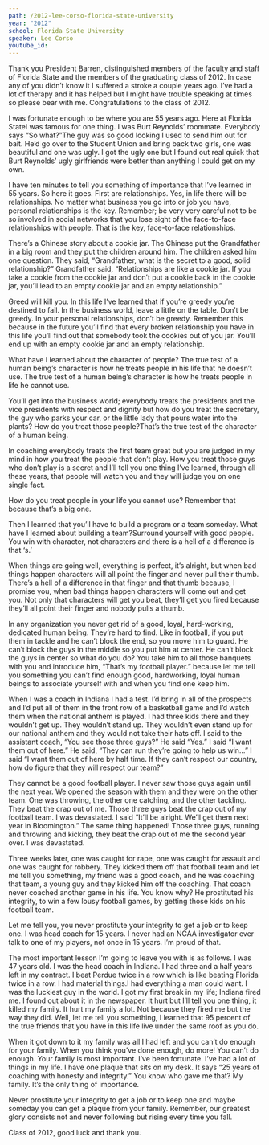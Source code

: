 ```yaml
---
path: /2012-lee-corso-florida-state-university
year: "2012"
school: Florida State University
speaker: Lee Corso
youtube_id: 
---
```


Thank you President Barren, distinguished members of the faculty and staff of Florida State and the members of the graduating class of 2012. In case any of you didn’t know it I suffered a stroke a couple years ago. I’ve had a lot of therapy and it has helped but I might have trouble speaking at times so please bear with me. Congratulations to the class of 2012.

I was fortunate enough to be where you are 55 years ago. Here at Florida StateI was famous for one thing. I was Burt Reynolds’ roommate. Everybody says “So what?”The guy was so good looking I used to send him out for bait. He’d go over to the Student Union and bring back two girls, one was beautiful and one was ugly. I got the ugly one but I found out real quick that Burt Reynolds’ ugly girlfriends were better than anything I could get on my own.

I have ten minutes to tell you something of importance that I’ve learned in 55 years. So here it goes. First are relationships. Yes, in life there will be relationships. No matter what business you go into or job you have, personal relationships is the key. Remember; be very very careful not to be so involved in social networks that you lose sight of the face-to-face relationships with people. That is the key, face-to-face relationships.

There’s a Chinese story about a cookie jar. The Chinese put the Grandfather in a big room and they put the children around him. The children asked him one question. They said, “Grandfather, what is the secret to a good, solid relationship?” Grandfather said, “Relationships are like a cookie jar. If you take a cookie from the cookie jar and don’t put a cookie back in the cookie jar, you’ll lead to an empty cookie jar and an empty relationship.”

Greed will kill you. In this life I’ve learned that if you’re greedy you’re destined to fail. In the business world, leave a little on the table. Don’t be greedy. In your personal relationships, don’t be greedy. Remember this because in the future you’ll find that every broken relationship you have in this life you’ll find out that somebody took the cookies out of you jar. You’ll end up with an empty cookie jar and an empty relationship.

What have I learned about the character of people? The true test of a human being’s character is how he treats people in his life that he doesn’t use. The true test of a human being’s character is how he treats people in life he cannot use.

You’ll get into the business world; everybody treats the presidents and the vice presidents with respect and dignity but how do you treat the secretary, the guy who parks your car, or the little lady that pours water into the plants? How do you treat those people?That’s the true test of the character of a human being.

In coaching everybody treats the first team great but you are judged in my mind in how you treat the people that don’t play. How you treat those guys who don’t play is a secret and I’ll tell you one thing I’ve learned, through all these years, that people will watch you and they will judge you on one single fact.

How do you treat people in your life you cannot use? Remember that because that’s a big one.

Then I learned that you’ll have to build a program or a team someday. What have I learned about building a team?Surround yourself with good people. You win with character, not characters and there is a hell of a difference is that ‘s.’

When things are going well, everything is perfect, it’s alright, but when bad things happen characters will all point the finger and never pull their thumb. There’s a hell of a difference in that finger and that thumb because, I promise you, when bad things happen characters will come out and get you. Not only that characters will get you beat, they’ll get you fired because they’ll all point their finger and nobody pulls a thumb.

In any organization you never get rid of a good, loyal, hard-working, dedicated human being. They’re hard to find. Like in football, if you put them in tackle and he can’t block the end, so you move him to guard. He can’t block the guys in the middle so you put him at center. He can’t block the guys in center so what do you do? You take him to all those banquets with you and introduce him, “That’s my football player.” because let me tell you something you can’t find enough good, hardworking, loyal human beings to associate yourself with and when you find one keep him.

When I was a coach in Indiana I had a test. I’d bring in all of the prospects and I’d put all of them in the front row of a basketball game and I’d watch them when the national anthem is played. I had three kids there and they wouldn’t get up. They wouldn’t stand up. They wouldn’t even stand up for our national anthem and they would not take their hats off. I said to the assistant coach, “You see those three guys?” He said “Yes.” I said “I want them out of here.” He said, “They can run they’re going to help us win…” I said “I want them out of here by half time. If they can’t respect our country, how do figure that they will respect our team?”

They cannot be a good football player. I never saw those guys again until the next year. We opened the season with them and they were on the other team. One was throwing, the other one catching, and the other tackling. They beat the crap out of me. Those three guys beat the crap out of my football team. I was devastated. I said “It’ll be alright. We’ll get them next year in Bloomington.” The same thing happened! Those three guys, running and throwing and kicking, they beat the crap out of me the second year over. I was devastated.

Three weeks later, one was caught for rape, one was caught for assault and one was caught for robbery. They kicked them off that football team and let me tell you something, my friend was a good coach, and he was coaching that team, a young guy and they kicked him off the coaching. That coach never coached another game in his life. You know why? He prostituted his integrity, to win a few lousy football games, by getting those kids on his football team.

Let me tell you, you never prostitute your integrity to get a job or to keep one. I was head coach for 15 years. I never had an NCAA investigator ever talk to one of my players, not once in 15 years. I’m proud of that.

The most important lesson I’m going to leave you with is as follows. I was 47 years old. I was the head coach in Indiana. I had three and a half years left in my contract. I beat Perdue twice in a row which is like beating Florida twice in a row. I had material things.I had everything a man could want. I was the luckiest guy in the world. I got my first break in my life; Indiana fired me. I found out about it in the newspaper. It hurt but I’ll tell you one thing, it killed my family. It hurt my family a lot. Not because they fired me but the way they did. Well, let me tell you something, I learned that 95 percent of the true friends that you have in this life live under the same roof as you do.

When it got down to it my family was all I had left and you can’t do enough for your family. When you think you’ve done enough, do more! You can’t do enough. Your family is most important. I’ve been fortunate. I’ve had a lot of things in my life. I have one plaque that sits on my desk. It says “25 years of coaching with honesty and integrity.” You know who gave me that? My family. It’s the only thing of importance.

Never prostitute your integrity to get a job or to keep one and maybe someday you can get a plaque from your family. Remember, our greatest glory consists not and never following but rising every time you fall.

Class of 2012, good luck and thank you.